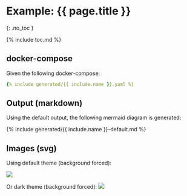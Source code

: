 # Example: {{ page.title }}
{: .no_toc }

{% include toc.md %}

## docker-compose
Given the following docker-compose:
```yaml
{% include generated/{{ include.name }}.yaml %}
```

## Output (markdown) 

Using the default output, the following mermaid diagram is generated:

{% include generated/{{ include.name }}-default.md %}

## Images (svg)

Using default theme (background forced):

<image src="{{ site.baseurl }}/assets/generated/{{ include.name }}-default.svg" class="img-responsive" />

Or dark theme (background forced):
<image src="{{ site.baseurl }}/assets/generated/{{ include.name }}-dark.svg" />